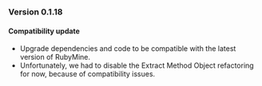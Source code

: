 ### Version 0.1.18

#### Compatibility update
- Upgrade dependencies and code to be compatible with the latest version of RubyMine.
- Unfortunately, we had to disable the Extract Method Object refactoring for now, because of compatibility issues.
